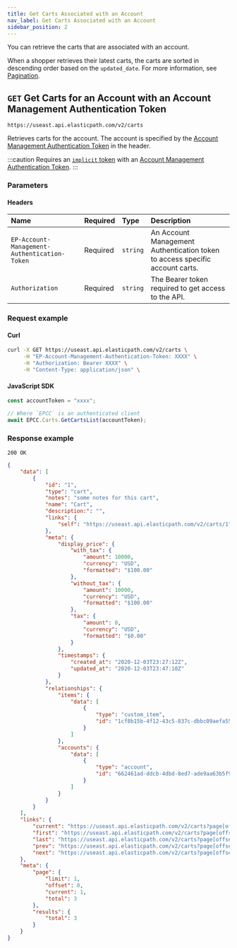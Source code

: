 ```yaml
---
title: Get Carts Associated with an Account
nav_label: Get Carts Associated with an Account
sidebar_position: 2
---
```


You can retrieve the carts that are associated with an account.

When a shopper retrieves their latest carts, the carts are sorted in descending order based on the `updated_date`. For more information, see [Pagination](/guides/Getting-Started/api-overview/pagination).

## `GET` Get Carts for an Account with an Account Management Authentication Token

```http
https://useast.api.elasticpath.com/v2/carts
```

Retrieves carts for the account. The account is specified by the [Account Management Authentication Token](/docs/commerce-cloud/accounts/account-management-authentication/account-member-authentication-api-overview) in the header.

:::caution
Requires an [`implicit` token](/docs/authentication/Tokens/implicit-token) with an [Account Management Authentication Token](/docs/commerce-cloud/accounts/account-management-authentication/account-member-authentication-api-overview).
:::

### Parameters

#### Headers

| Name                      | Required | Type     | Description                                                                  |
|:--------------------------|:---------|:---------|:-----------------------------------------------------------------------------|
| `EP-Account-Management-Authentication-Token` | Required | `string` | An Account Management Authentication token to access specific account carts. |
| `Authorization`           | Required | `string` | The Bearer token required to get access to the API.                          |

### Request example

#### Curl

```bash
curl -X GET https://useast.api.elasticpath.com/v2/carts \
     -H "EP-Account-Management-Authentication-Token: XXXX" \
     -H "Authorization: Bearer XXXX" \
     -H "Content-Type: application/json" \
```

#### JavaScript SDK

```javascript
const accountToken = "xxxx";

// Where `EPCC` is an authenticated client
await EPCC.Carts.GetCartsList(accountToken);
```

### Response example

`200 OK`

```json
{
    "data": [
        {
            "id": "1",
            "type": "cart",
            "notes": "some notes for this cart",
            "name": "Cart",
            "description:": "",
            "links": {
                "self": "https://useast.api.elasticpath.com/v2/carts/1"
            },
            "meta": {
                "display_price": {
                    "with_tax": {
                        "amount": 10000,
                        "currency": "USD",
                        "formatted": "$100.00"
                    },
                    "without_tax": {
                        "amount": 10000,
                        "currency": "USD",
                        "formatted": "$100.00"
                    },
                    "tax": {
                        "amount": 0,
                        "currency": "USD",
                        "formatted": "$0.00"
                    }
                },
                "timestamps": {
                    "created_at": "2020-12-03T23:27:12Z",
                    "updated_at": "2020-12-03T23:47:10Z"
                }
            },
            "relationships": {
                "items": {
                    "data": [
                        {
                            "type": "custom_item",
                            "id": "1cf8b15b-4f12-43c5-837c-dbbc09aefa55"
                        }
                    ]
                },
                "accounts": {
                    "data": [
                        {
                            "type": "account",
                            "id": "662461ad-ddcb-4dbd-8ed7-ade9aa63b5f9"
                        }
                    ]
                }
            }
        }
    ],
    "links": {
        "current": "https://useast.api.elasticpath.com/v2/carts?page[offset]=0&page[limit]=1&filter=",
        "first": "https://useast.api.elasticpath.com/v2/carts?page[offset]=0&page[limit]=1&filter=",
        "last": "https://useast.api.elasticpath.com/v2/carts?page[offset]=2&page[limit]=1&filter=",
        "prev": "https://useast.api.elasticpath.com/v2/carts?page[offset]=0&page[limit]=1&filter=",
        "next": "https://useast.api.elasticpath.com/v2/carts?page[offset]=1&page[limit]=1&filter="
    },
    "meta": {
        "page": {
            "limit": 1,
            "offset": 0,
            "current": 1,
            "total": 3
        },
        "results": {
            "total": 3
        }
    }
}
```
